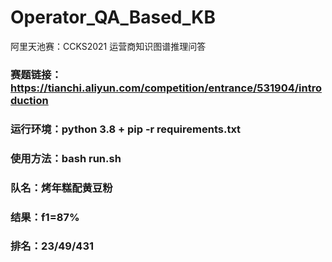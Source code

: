 # Operator_QA_Based_KB
阿里天池赛：CCKS2021 运营商知识图谱推理问答
### 赛题链接：https://tianchi.aliyun.com/competition/entrance/531904/introduction
### 运行环境：python 3.8 + pip -r requirements.txt
### 使用方法：bash run.sh
### 队名：烤年糕配黄豆粉
### 结果：f1=87%
### 排名：23/49/431
